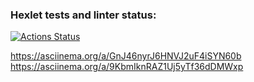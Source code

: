 ### Hexlet tests and linter status:
[![Actions Status](https://github.com/cfyz7/frontend-project-44/workflows/hexlet-check/badge.svg)](https://github.com/cfyz7/frontend-project-44/actions) 

https://asciinema.org/a/GnJ46nyrJ6HNVJ2uF4iSYN60b
https://asciinema.org/a/9KbmIknRAZ1Uj5yTf36dDMWxp